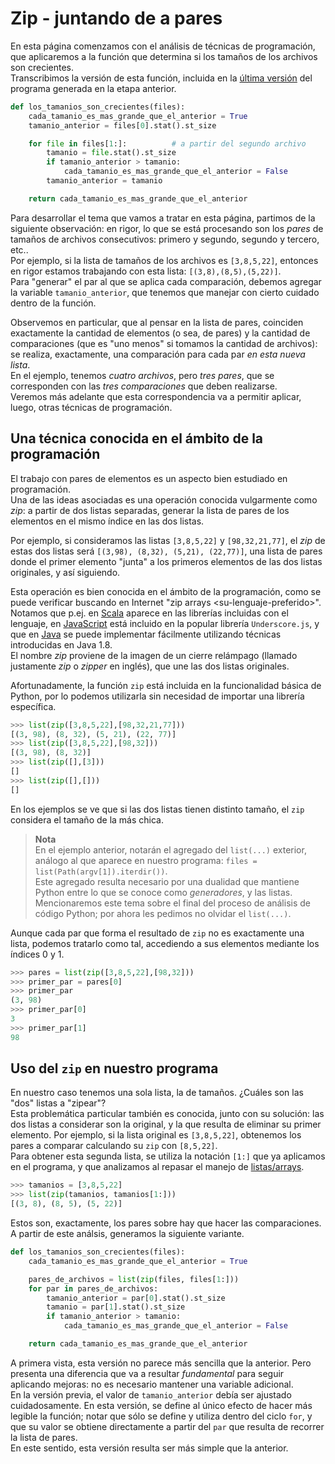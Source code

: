 # Zip - juntando de a pares
En esta página comenzamos con el análisis de técnicas de programación, que aplicaremos a la función que determina si los tamaños de los archivos son crecientes.  
Transcribimos la versión de esta función, incluida en la [última versión](../elevando/casos-limite-correcciones.md) del programa generada en la etapa anterior.

``` python
def los_tamanios_son_crecientes(files):
    cada_tamanio_es_mas_grande_que_el_anterior = True
    tamanio_anterior = files[0].stat().st_size

    for file in files[1:]:          # a partir del segundo archivo
        tamanio = file.stat().st_size
        if tamanio_anterior > tamanio:
            cada_tamanio_es_mas_grande_que_el_anterior = False
        tamanio_anterior = tamanio

    return cada_tamanio_es_mas_grande_que_el_anterior
```

Para desarrollar el tema que vamos a tratar en esta página, partimos de la siguiente observación:
en rigor, lo que se está procesando son los _pares_ de tamaños de archivos consecutivos: primero y segundo, segundo y tercero, etc..  
Por ejemplo, si la lista de tamaños de los archivos es `[3,8,5,22]`, entonces en rigor estamos trabajando con esta lista: `[(3,8),(8,5),(5,22)]`.  
Para "generar" el par al que se aplica cada comparación, debemos agregar la variable `tamanio_anterior`, que tenemos que manejar con cierto cuidado dentro de la función.

Observemos en particular, que al pensar en la lista de pares, coinciden exactamente la cantidad de elementos (o sea, de pares) y la cantidad de comparaciones (que es "uno menos" si tomamos la cantidad de archivos): se realiza, exactamente, una comparación para cada par _en esta nueva lista_.  
En el ejemplo, tenemos _cuatro archivos_, pero _tres pares_, que se corresponden con las _tres comparaciones_ que deben realizarse.  
Veremos más adelante que esta correspondencia va a permitir aplicar, luego, otras técnicas de programación.


## Una técnica conocida en el ámbito de la programación
El trabajo con pares de elementos es un aspecto bien estudiado en programación.   
Una de las ideas asociadas es una operación conocida vulgarmente como _zip_: a partir de dos listas separadas, generar la lista de pares de los elementos en el mismo índice en las dos listas. 

Por ejemplo, si consideramos las listas `[3,8,5,22]` y `[98,32,21,77]`, el _zip_ de estas dos listas será `[(3,98), (8,32), (5,21), (22,77)]`, una lista de pares donde el primer elemento "junta" a los primeros elementos de las dos listas originales, y así siguiendo.

Esta operación es bien conocida en el ámbito de la programación, como se puede verificar buscando en Internet "zip arrays \<su-lenguaje-preferido\>".  
Notamos que p.ej. en [Scala](http://allaboutscala.com/tutorials/chapter-8-beginner-tutorial-using-scala-collection-functions/scala-zip-example/) aparece en las librerías incluidas con el lenguaje, en [JavaScript](https://www.geeksforgeeks.org/underscore-js-_-zip-with-examples/) está incluido en la popular librería `Underscore.js`, y que en [Java](https://www.baeldung.com/java-collections-zip) se puede implementar fácilmente utilizando técnicas introducidas en Java 1.8.  
El nombre _zip_ proviene de la imagen de un cierre relámpago (llamado justamente _zip_ o _zipper_ en inglés), que une las dos listas originales.


Afortunadamente, la función `zip` está incluida en la funcionalidad básica de Python, por lo podemos utilizarla sin necesidad de importar una librería específica.
``` python
>>> list(zip([3,8,5,22],[98,32,21,77]))
[(3, 98), (8, 32), (5, 21), (22, 77)]
>>> list(zip([3,8,5,22],[98,32]))
[(3, 98), (8, 32)]
>>> list(zip([],[3]))
[]
>>> list(zip([],[]))
[]
```
En los ejemplos se ve que si las dos listas tienen distinto tamaño, el `zip` considera el tamaño de la más chica.

> **Nota**  
En el ejemplo anterior, notarán el agregado del `list(...)` exterior, análogo al que aparece en nuestro programa: `files = list(Path(argv[1]).iterdir())`.  
Este agregado resulta necesario por una dualidad que mantiene Python entre lo que se conoce como _generadores_, y las listas. Mencionaremos este tema sobre el final del proceso de análisis de código Python; por ahora les pedimos no olvidar el `list(...)`.

Aunque cada par que forma el resultado de `zip` no es exactamente una lista, podemos tratarlo como tal, accediendo a sus elementos mediante los índices 0 y 1.
``` python
>>> pares = list(zip([3,8,5,22],[98,32]))
>>> primer_par = pares[0]
>>> primer_par
(3, 98)
>>> primer_par[0]
3
>>> primer_par[1]
98
```

## Uso del `zip` en nuestro programa
En nuestro caso tenemos una sola lista, la de tamaños. ¿Cuáles son las "dos" listas a "zipear"?  
Esta problemática particular también es conocida, junto con su solución: las dos listas a considerar son la original, y la que resulta de eliminar su primer elemento. Por ejemplo, si la lista original es `[3,8,5,22]`, obtenemos los pares a comparar calculando su `zip` con `[8,5,22]`.  
Para obtener esta segunda lista, se utiliza la notación `[1:]` que ya aplicamos en el programa, y que analizamos al repasar el manejo de [listas/arrays](../basicos/arrays-listas.md).
``` python
>>> tamanios = [3,8,5,22]
>>> list(zip(tamanios, tamanios[1:]))
[(3, 8), (8, 5), (5, 22)]
```

Estos son, exactamente, los pares sobre hay que hacer las comparaciones. A partir de este análsis, generamos la siguiente variante.
``` python
def los_tamanios_son_crecientes(files):
    cada_tamanio_es_mas_grande_que_el_anterior = True

    pares_de_archivos = list(zip(files, files[1:]))
    for par in pares_de_archivos:
        tamanio_anterior = par[0].stat().st_size
        tamanio = par[1].stat().st_size
        if tamanio_anterior > tamanio:
            cada_tamanio_es_mas_grande_que_el_anterior = False

    return cada_tamanio_es_mas_grande_que_el_anterior
```
A primera vista, esta versión no parece más sencilla que la anterior. Pero presenta una diferencia que va a resultar _fundamental_ para seguir aplicando mejoras: no es necesario mantener una variable adicional.  
En la versión previa, el valor de `tamanio_anterior` debía ser ajustado cuidadosamente. En esta versión, se define al único efecto de hacer más legible la función; notar que sólo se define y utiliza dentro del ciclo `for`, y que su valor se obtiene directamente a partir del `par` que resulta de recorrer la lista de pares.  
En este sentido, esta versión resulta ser más simple que la anterior.
